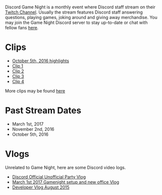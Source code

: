 <!-- TITLE: Game Night -->
<!-- SUBTITLE: Discord Game Night -->

Discord Game Night is a monthly event where Discord staff stream on their [Twitch Channel](https://twitch.tv/discordapp). Usually the stream features Discord staff answering questions, playing games, joking around and giving away merchandise. You may join the Game Night Discord server to stay up-to-date or chat with fellow fans [here](https://discord.gg/gamenight).

# Clips
* [October 5th, 2016 highlights](https://www.youtube.com/watch?v=FBa6ZmkHqVE)
* [Clip 1](https://www.twitch.tv/discordapp/clips/HelpfulEndearingCattleBudBlast)
* [Clip 2](https://www.twitch.tv/discordapp/clips/RespectfulTriangularCheetahKeyboardCat)
* [Clip 3](https://www.twitch.tv/discordapp/clips/MagnificentJazzyWolfOSsloth)
* [Clip 4](https://www.twitch.tv/discordapp/clips/DependableCarelessTildeDeIlluminati)

More clips may be found [here](https://www.twitch.tv/discordapp/clips)

# Past Stream Dates
* March 1st, 2017
* November 2nd, 2016
* October 5th, 2016

# Vlogs
Unrelated to Game Night, here are some Discord video logs.

* [Discord Official Unofficial Party Vlog](https://www.youtube.com/watch?v=DG_qaabZeQs&feature=youtu.be)
* [March 1st 2017 Gamenight setup and new office Vlog](https://www.youtube.com/watch?v=cvtf5Wbgdik)
* [Developer Vlog August 2015](https://www.youtube.com/watch?v=9b-CWmwGUKw)

